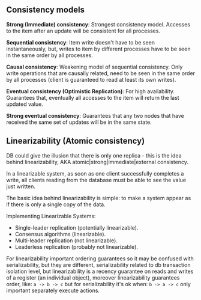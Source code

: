 Consistency models
-

**Strong (Immediate) consistency**:
Strongest consistency model.
Accesses to the item after an update will be consistent for all processes.

**Sequential consistency**:
Item write doesn't have to be seen instantaneously,
but, writes to item by different processes have to be seen in the same order by all processes.

**Causal consistency**:
Weakening model of sequential consistency.
Only write operations that are causally related, need to be seen in the same order by all processes
(client is guaranteed to read at least its own writes).

**Eventual consistency (Optimistic Replication)**:
For high availability.
Guarantees that, eventually all accesses to the item will return the last updated value.

**Strong eventual consistency**:
Guarantees that any two nodes that have received the same set of updates will be in the same state.

## Linearizability (Atomic consistency)

DB could give the illusion that there is only one replica - this is the idea behind linearizability,
AKA atomic|strong|immediate|external consistency.

In a linearizable system, as soon as one client successfully completes a write,
all clients reading from the database must be able to see the value just written.

The basic idea behind linearizability is simple:
to make a system appear as if there is only a single copy of the data.

Implementing Linearizable Systems:
* Single-leader replication (potentially linearizable).
* Consensus algorithms (linearizable).
* Multi-leader replication (not linearizable).
* Leaderless replication (probably not linearizable).

For linearizability important ordering guarantees so it may be confused with serializability,
but they are different,
serializability related to db transaction isolation level,
but linearizability is a recency guarantee on reads and writes of a register (an individual object),
moreover linearizability guarantees order, like: `a -> b -> c`
but for serializability it's ok when: `b -> a -> c` only important separately execute actions.
